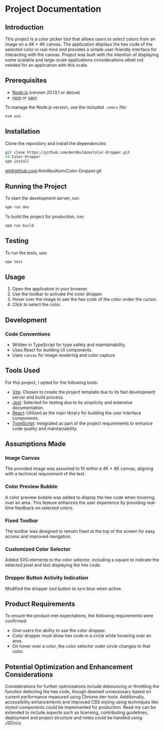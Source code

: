 # Project Documentation

## Introduction
This project is a color picker tool that allows users to select colors from an image on a 4K * 4K canvas. The application displays the hex code of the selected color in real-time and provides a simple user-friendly interface for interacting with the canvas. Project was built with the intention of displaying some scalable and large-scale applications considerations albeit not needed for an application with this scale.

## Prerequisites
- [Node.js](https://nodejs.org/) (version 20.13.1 or above)
- [npm](https://www.npmjs.com/) or [yarn](https://yarnpkg.com/)

To manage the Node.js version, use the included `.nvmrc` file:
```bash
nvm use
```

## Installation
Clone the repository and install the dependencies:
```bash
git clone https://github.com/AmrAbulAzm/Color-Dropper.git
cd Color-Dropper
npm install
```

git@github.com:AmrAbulAzm/Color-Dropper.git

## Running the Project
To start the development server, run:
```bash
npm run dev
```

To build the project for production, run:
```bash
npm run build
```

## Testing
To run the tests, use:
```bash
npm test
```

## Usage
1. Open the application in your browser.
2. Use the toolbar to activate the color dropper.
3. Hover over the image to see the hex code of the color under the cursor.
4. Click to select the color.

## Development
### Code Conventions
- Written in TypeScript for type safety and maintainability.
- Uses React for building UI components.
- Uses `canvas` for image rendering and color capture

## Tools Used
For this project, I opted for the following tools:
- [Vite](https://vitejs.dev/): Chosen to create the project template due to its fast development server and build process.
- [Jest](https://jestjs.io/): Selected for testing due to its simplicity and extensive documentation.
- [React](https://reactjs.org/): Utilized as the main library for building the user interface components.
- [TypeScript](https://www.typescriptlang.org/): Integrated as part of the project requirements to enhance code quality and maintainability.

## Assumptions Made

### Image Canvas
The provided image was assumed to fit within a 4K * 4K canvas, aligning with a technical requirement of the test.

### Color Preview Bubble
A color preview bubble was added to display the hex code when hovering over an area. This feature enhances the user experience by providing real-time feedback on selected colors.

### Fixed Toolbar
The toolbar was designed to remain fixed at the top of the screen for easy access and improved navigation.

### Customized Color Selector
Added SVG elements to the color selector, including a square to indicate the selected pixel and text displaying the hex code.

### Dropper Button Activity Indication
Modified the dropper tool button to turn blue when active.

## Product Requirements
To ensure the product met expectations, the following requirements were confirmed:
- Give users the ability to use the color dropper.
- Color dropper must show hex code in a circle while hovering over an area.
- On hover over a color, the color selector outer circle changes to that color.

## Potential Optimization and Enhancement Considerations
Considerations for further optimizations include debouncing or throttling the function detecting the hex code, though deemed unnecessary based on current performance measured using Chrome dev tools. Additionally, accessibility enhancements and improved CSS styling using techniques like styled-components could be implemented for production. Read me can be extended to include aspects such as licensing, contributing guidelines, deployment and project structure and notes could be handled using JSDocs.
